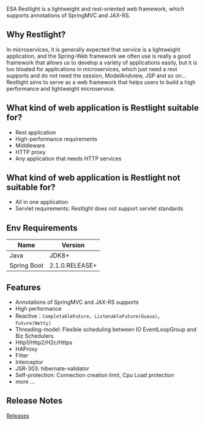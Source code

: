 ESA Restlight is a lightweight and rest-oriented web framework, which supports annotations of SpringMVC and JAX-RS. 

## Why Restlight?

In microservices, it is generally expected that service is a lightweight application, and the Spring-Web framework we often use is really a good framework that allows us to develop a variety of applications easily, but it is too bloated for applications in microservices, which just need a rest supports and do not need the session, ModelAndview, JSP and so on... Restlight aims to serve as a web framework that helps users to build a high performance and lightweight microservice.

## What kind of web application is Restlight suitable for?

- Rest application
- High-performance requirements
- Middleware
- HTTP proxy
- Any application that needs HTTP services

## What kind of web application is Restlight not suitable for?

- All in one application
- Servlet requirements: Restlight does not support servlet standards

## Env Requirements

| Name        | Version        |
| ----------- | -------------- |
| Java        | JDK8+          |
| Spring Boot | 2.1.0.RELEASE+ |

## Features

- Annotations of SpringMVC and JAX-RS supports
- High performance
- Reactive：`CompletableFuture`、`ListenableFuture(Guava)`， `Future(Netty)`
- Threading-model: Flexible scheduling between IO EventLoopGroup and Biz Schedulers.
- Http1/Http2/H2c/Https
- HAProxy
- Filter
- Interceptor
- JSR-303: hibernate-validator
- Self-protection: Connection creation limit, Cpu Load protection
- more ...

## Release Notes

[Releases](https://github.com/esastack/esa-restlight/releases)
